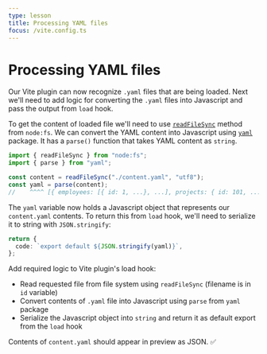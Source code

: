 ```yaml
---
type: lesson
title: Processing YAML files
focus: /vite.config.ts
---
```


# Processing YAML files

Our Vite plugin can now recognize `.yaml` files that are being loaded. Next we'll need to add logic for converting the `.yaml` files into Javascript and pass the output from `load` hook.

To get the content of loaded file we'll need to use [`readFileSync`](https://nodejs.org/api/fs.html#fsreadfilesyncpath-options) method from `node:fs`.
We can convert the YAML content into Javascript using [`yaml`](https://www.npmjs.com/package/yaml) package. It has a `parse()` function that takes YAML content as `string`.

```ts
import { readFileSync } from "node:fs";
import { parse } from "yaml";

const content = readFileSync("./content.yaml", "utf8");
const yaml = parse(content);
//    ^^^^ [{ employees: [{ id: 1, ...}, ...], projects: { id: 101, ...}, ... }]
```

The `yaml` variable now holds a Javascript object that represents our `content.yaml` contents. To return this from `load` hook, we'll need to serialize it to string with `JSON.stringify`:

```ts
return {
  code: `export default ${JSON.stringify(yaml)}`,
};
```

Add required logic to Vite plugin's load hook:

- Read requested file from file system using `readFileSync` (filename is in `id` variable)
- Convert contents of `.yaml` file into Javascript using `parse` from `yaml` package
- Serialize the Javascript object into `string` and return it as default export from the `load` hook

Contents of `content.yaml` should appear in preview as JSON. ✅
